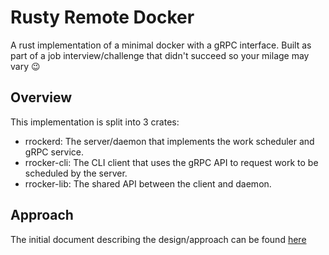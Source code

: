 # Rusty Remote Docker
A rust implementation of a minimal docker with a gRPC interface. 
Built as part of a job interview/challenge that didn't succeed so your milage may vary 😉

## Overview
This implementation is split into 3 crates:
- rrockerd: The server/daemon that implements the work scheduler and gRPC service.
- rrocker-cli: The CLI client that uses the gRPC API to request work to be scheduled by the server.
- rrocker-lib: The shared API between the client and daemon.



## Approach
The initial document describing the design/approach can be found [here](Approach.md)